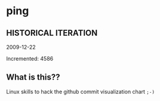 # ping

## HISTORICAL ITERATION
2009-12-22

Incremented: 4586

## What is this?? 
Linux skills to hack the github commit visualization chart `;-)`
